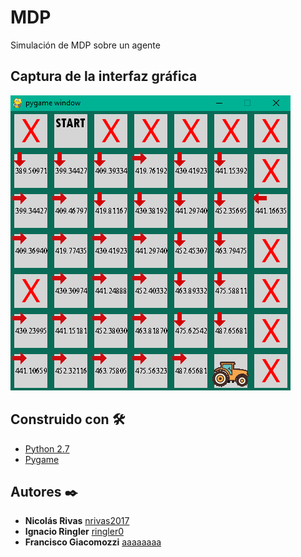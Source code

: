 # MDP
Simulación de MDP sobre un agente

## Captura de la interfaz gráfica

![Captura](images/interfaz.png)
## Construido con 🛠️

* [Python 2.7](https://www.python.org/downloads/release/python-2718/)
* [Pygame](https://www.pygame.org/)

## Autores ✒️

* **Nicolás Rivas** [nrivas2017](https://github.com/nrivas2017)
* **Ignacio Ringler** [ringler0](https://github.com/ringler0)
* **Francisco Giacomozzi** [aaaaaaaa](https://github.com/)
